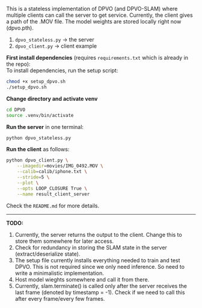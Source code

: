 This is a stateless implementation of DPVO (and DPVO-SLAM) where multiple clients can call the server to get service. Currently, the client gives a path of the .MOV file. The model weights are stored locally right now (dpvo.pth).

1. `dpvo_stateless.py` &rarr; the server  
2. `dpvo_client.py` &rarr; client example

**First install dependencies** (requires `requirements.txt` which is already in the repo):  
To install dependencies, run the setup script:

```bash
chmod +x setup_dpvo.sh
./setup_dpvo.sh
```

**Change directory and activate venv**
```bash
cd DPVO
source .venv/bin/activate
```

**Run the server** in one terminal:

```bash
python dpvo_stateless.py
```

**Run the client** as follows:

```bash
python dpvo_client.py \
    --imagedir=movies/IMG_0492.MOV \
    --calib=calib/iphone.txt \
    --stride=5 \
    --plot \
    --opts LOOP_CLOSURE True \
    --name result_client_server
```

Check the `README.md` for more details.

---

**TODO:**
1. Currently, the server returns the output to the client. Change this to store them somewhere for later access.
2. Check for redundancy in storing the SLAM state in the server (extract/deserialize state).
3. The setup file currently installs everything needed to train and test DPVO. This is not required since we only need inference. So need to write a minimalistic implementation.
4. Host model wieghts somewhere and call it from there.
5. Currently, slam.terminate() is called only after the server receives the last frame (denoted by timestamp = -1). Check if we need to call this after every frame/every few frames.
